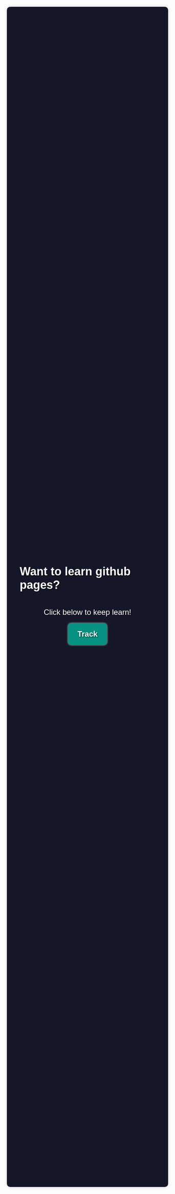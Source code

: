 <!DOCTYPE html>
<html lang="en">
<head>
    <meta charset="UTF-8">
    <meta http-equiv="X-UA-Compatible" content="IE=edge">
    <meta name="viewport" content="width=device-width, initial-scale=1.0">
    <title>Welcome to MZY tutorials!</title>
</head>
<body>
    <div class="wrapper">
        <div class="githubpages">
            <h2>Want to learn github pages?</h2>
            <p>Click below to keep learn!</p>
            <a href="https://mega-zesty-yeungs-mzy.github.io/githubpages" class="button">Track</a>
        </div>
    </div>
</body>
</html>

<style>
body {
    font-family: Arial, sans-serif;
}

h1 {
    font-size: 50px;
    text-align: center;
    margin: 40px 0;
}

p {
    font-size: 24px;
    text-align: center;
    margin: 20px 0;
    color: white;
}

.wrapper {
    display: flex;
    justify-content: space-around;
    margin: 40px 0;
    width: 100%;
    height: 100%;
    flex-wrap: wrap;
    transition: all 0.8s ease;
}

.button {
    display: inline-block;
    padding: 20px 30px;
    font-size: 24px;
    font-weight: bold;
    color: #fff;
    background-color: #079181;
    border: none;
    border-radius: 10px;
    box-shadow: 0px 0px 5px #ccc;
    transition: all 0.3s ease;
    text-decoration: none;
}

.button:hover {
    background-color: #066f63;
    box-shadow: 0px 0px 5px #ccc;
}

.githubpages {
    display: flex;
    flex-direction: column;
    align-items: center;
    justify-content: center;
    width: 80vw;
    height: 90vh;
    margin-bottom: 40px;
    padding: 40px;
    border-radius: 10px;
    box-shadow: 0px 0px 10px #ccc;
    background-color: rgb(22, 22, 41);
    color: #fff;
    text-shadow: 2px 2px 3px rgba(0,0,0,0.6);
    font-size: 24px;
}

</style>